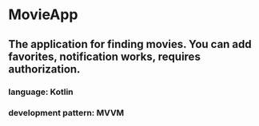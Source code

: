 <h1>MovieApp </h1>

<h2>The application for finding movies. You can add favorites, notification works, requires authorization.</h2>
<h3>language: Kotlin</h3>
<h3>development pattern: MVVM</h3>
